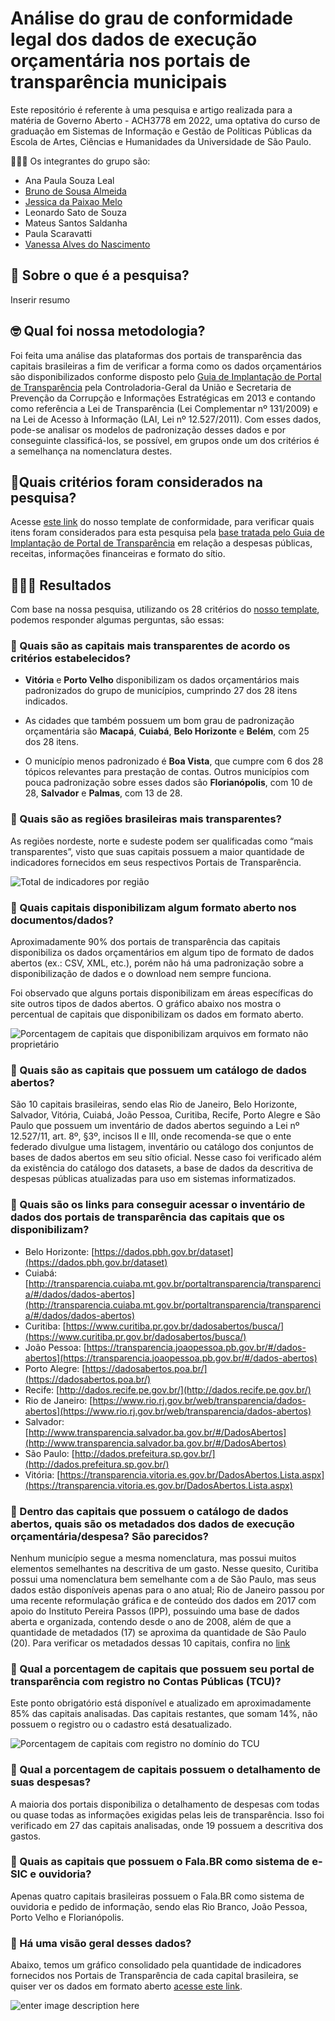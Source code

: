 
# Análise do grau de conformidade legal dos dados de execução orçamentária nos portais de transparência municipais

Este repositório é referente à uma pesquisa e artigo realizada para a matéria de Governo Aberto - ACH3778 em 2022, uma optativa do curso de graduação em Sistemas de Informação e Gestão de Políticas Públicas da Escola de Artes, Ciências e Humanidades da Universidade de São Paulo. 

👩🏻‍🎓 Os integrantes do grupo são:
- Ana Paula Souza Leal
- [Bruno de Sousa Almeida](https://github.com/balmeida486)
- [Jessica da Paixao Melo](https://github.com/jessmelo)
- Leonardo Sato de Souza
- Mateus Santos Saldanha
- Paula Scaravatti
- [Vanessa Alves do Nascimento](https://github.com/vanessa-nascimento)

## 🚀 Sobre o que é a pesquisa?
Inserir resumo

## 🤓 Qual foi nossa metodologia?

Foi feita uma análise das plataformas dos portais de transparência das capitais brasileiras a fim de verificar a forma como os dados orçamentários são disponibilizados conforme disposto pelo [Guia de Implantação de Portal de Transparência](https://github.com/balmeida486/Governo_Aberto/blob/42ad447dc01f8b7e50378dd92067e73598c89454/Guias%20Recomendados/Guia_Portal_Transparencia_CGU_2013.pdf) pela Controladoria-Geral da União e Secretaria de Prevenção da Corrupção e Informações Estratégicas em 2013 e contando como referência a Lei de Transparência (Lei Complementar nº 131/2009) e na Lei de Acesso à Informação (LAI, Lei nº 12.527/2011). Com esses dados, pode-se analisar os modelos de padronização desses dados e por conseguinte classificá-los, se possível, em grupos onde um dos critérios é a semelhança na nomenclatura destes.

## 📍Quais critérios foram considerados na pesquisa?

Acesse [este link](https://github.com/balmeida486/Governo_Aberto/blob/42ad447dc01f8b7e50378dd92067e73598c89454/Template_Analise_Capitais.csv) do nosso template de conformidade, para verificar quais itens foram considerados para esta pesquisa pela [base tratada pelo Guia de Implantação de Portal de Transparência](https://github.com/balmeida486/Governo_Aberto/blob/42ad447dc01f8b7e50378dd92067e73598c89454/Recomenda%C3%A7%C3%B5es_CGU_Despesas_Orcamentos_Portal_Transparencia.csv)
 em relação a despesas públicas, receitas, informações financeiras e formato do sítio.


## 👩🏻‍💻 Resultados
Com base na nossa pesquisa, utilizando os 28 critérios do [nosso template](https://github.com/balmeida486/Governo_Aberto/blob/3b3c33c370d65c4c145a34d451f5182a292eed79/Template_Analise_Capitais.csv), podemos responder algumas perguntas, são essas:


### 🧐 Quais são as capitais mais transparentes de acordo os critérios estabelecidos?

- **Vitória** e **Porto Velho** disponibilizam os dados orçamentários mais padronizados do grupo de municípios, cumprindo 27 dos 28 itens indicados. 

- As cidades que também possuem um bom grau de padronização orçamentária são **Macapá**, **Cuiabá**, **Belo Horizonte** e **Belém**, com 25 dos 28 itens.

- O município menos padronizado é **Boa Vista**, que cumpre com 6 dos 28 tópicos relevantes para prestação de contas. Outros municípios com pouca padronização sobre esses dados são **Florianópolis**, com 10 de 28, **Salvador** e **Palmas**, com 13 de 28.


### 🧐 Quais são as regiões brasileiras mais transparentes?

As regiões nordeste, norte e sudeste podem ser qualificadas como “mais transparentes”, visto que suas capitais possuem a maior quantidade de indicadores fornecidos em seus respectivos Portais de Transparência.

![Total de indicadores por região](https://github.com/balmeida486/Governo_Aberto/blob/3b3c33c370d65c4c145a34d451f5182a292eed79/Gr%C3%A1ficos%20das%20an%C3%A1lises%20obtidas/Total%20de%20indicadores%20por%20regi%C3%A3o.svg)

### 🧐 Quais capitais disponibilizam algum formato aberto nos documentos/dados?

Aproximadamente 90% dos portais de transparência das capitais disponibiliza os dados orçamentários em algum tipo de formato de dados abertos (ex.: CSV, XML, etc.), porém não há uma padronização sobre a disponibilização de dados e o download nem sempre funciona. 

Foi observado que alguns portais disponibilizam em áreas específicas do site outros tipos de dados abertos. O gráfico abaixo nos mostra o percentual de capitais que disponibilizam os dados em formato aberto.

![Porcentagem de capitais que disponibilizam arquivos em formato não proprietário](https://github.com/balmeida486/Governo_Aberto/blob/3b3c33c370d65c4c145a34d451f5182a292eed79/Gr%C3%A1ficos%20das%20an%C3%A1lises%20obtidas/Porcentagem%20de%20capitais%20que%20disponibilizam%20arquivos%20em%20formato%20n%C3%A3o%20propriet%C3%A1rio.svg)

### 🧐 Quais são as capitais que possuem um catálogo de dados abertos?

São 10 capitais brasileiras, sendo elas Rio de Janeiro, Belo Horizonte, Salvador, Vitória, Cuiabá, João Pessoa, Curitiba, Recife, Porto Alegre e São Paulo que possuem um inventário de dados abertos seguindo a Lei nº 12.527/11, art. 8º, §3º, incisos II e III, onde recomenda-se que o ente federado divulgue uma listagem, inventário ou catálogo dos conjuntos de bases de dados abertos em seu sítio oficial. Nesse caso foi verificado além da existência do catálogo dos datasets, a base de dados da descritiva de despesas públicas atualizadas para uso em sistemas informatizados.

### 🧐 Quais são os links para conseguir acessar o inventário de dados dos portais de transparência das capitais que os disponibilizam?

- Belo Horizonte: [https://dados.pbh.gov.br/dataset](https://dados.pbh.gov.br/dataset)
- Cuiabá: [http://transparencia.cuiaba.mt.gov.br/portaltransparencia/transparencia/#/dados/dados-abertos](http://transparencia.cuiaba.mt.gov.br/portaltransparencia/transparencia/#/dados/dados-abertos)
- Curitiba: [https://www.curitiba.pr.gov.br/dadosabertos/busca/](https://www.curitiba.pr.gov.br/dadosabertos/busca/)
- João Pessoa: [https://transparencia.joaopessoa.pb.gov.br/#/dados-abertos](https://transparencia.joaopessoa.pb.gov.br/#/dados-abertos)
- Porto Alegre: [https://dadosabertos.poa.br/](https://dadosabertos.poa.br/)
- Recife: [http://dados.recife.pe.gov.br/](http://dados.recife.pe.gov.br/)
- Rio de Janeiro: [https://www.rio.rj.gov.br/web/transparencia/dados-abertos](https://www.rio.rj.gov.br/web/transparencia/dados-abertos)
- Salvador: [http://www.transparencia.salvador.ba.gov.br/#/DadosAbertos](http://www.transparencia.salvador.ba.gov.br/#/DadosAbertos)
- São Paulo: [http://dados.prefeitura.sp.gov.br/](http://dados.prefeitura.sp.gov.br/)
- Vitória: [https://transparencia.vitoria.es.gov.br/DadosAbertos.Lista.aspx](https://transparencia.vitoria.es.gov.br/DadosAbertos.Lista.aspx)

### 🧐 Dentro das capitais que possuem o catálogo de dados abertos, quais são os metadados dos dados de execução orçamentária/despesa? São parecidos?

Nenhum município segue a mesma nomenclatura, mas possui muitos elementos semelhantes na descritiva de um gasto. Nesse quesito, Curitiba possui uma nomenclatura bem semelhante com a de São Paulo, mas seus dados estão disponíveis apenas para o ano atual; Rio de Janeiro passou por uma recente reformulação gráfica e de conteúdo dos dados em 2017 com apoio do Instituto Pereira Passos (IPP), possuindo uma base de dados aberta e organizada, contendo desde o ano de 2008, além de que a quantidade de metadados (17) se aproxima da quantidade de São Paulo (20). Para verificar os metadados dessas 10 capitais, confira no [link](https://github.com/balmeida486/grau-padronizacao-orcamento-publico-governo-aberto/blob/main/metadados_capitais.csv)

### 🧐 Qual a porcentagem de capitais  que possuem seu portal de transparência com registro no Contas Públicas (TCU)?

Este ponto obrigatório está disponível e atualizado em aproximadamente 85% das capitais analisadas. Das capitais restantes, que somam 14%, não possuem o registro ou o cadastro está desatualizado.

![Porcentagem de capitais com registro no domínio do TCU](https://github.com/balmeida486/Governo_Aberto/blob/3b3c33c370d65c4c145a34d451f5182a292eed79/Gr%C3%A1ficos%20das%20an%C3%A1lises%20obtidas/Porcentagem%20com%20registro%20no%20dom%C3%ADnio%20do%20TCU.svg)


### 🧐 Qual a porcentagem de capitais possuem o detalhamento de suas despesas?

A maioria dos portais disponibiliza o detalhamento de despesas com todas ou quase todas as informações exigidas pelas leis de transparência. Isso foi verificado em 27 das capitais analisadas, onde 19 possuem a descritiva dos gastos.

### 🧐 Quais as capitais que possuem o Fala.BR como sistema de e-SIC e ouvidoria?

Apenas quatro capitais brasileiras possuem o Fala.BR como sistema de ouvidoria e pedido de informação, sendo elas Rio Branco, João Pessoa, Porto Velho e Florianópolis.


### 🧐 Há uma visão geral desses dados?

Abaixo, temos um gráfico consolidado pela quantidade de indicadores fornecidos nos Portais de Transparência de cada capital brasileira, se quiser ver os dados em formato aberto [acesse este link](https://github.com/balmeida486/Governo_Aberto/blob/3b3c33c370d65c4c145a34d451f5182a292eed79/Analise_Capitais.csv).

![enter image description here](https://github.com/balmeida486/Governo_Aberto/blob/3b3c33c370d65c4c145a34d451f5182a292eed79/Gr%C3%A1ficos%20das%20an%C3%A1lises%20obtidas/Indicadores%20por%20capital.svg)
